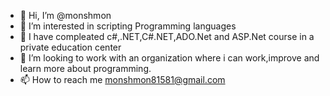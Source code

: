- 👋 Hi, I’m @monshmon
- 👀 I’m interested in scripting Programming languages 
- 🌱 I have compleated c#,.NET,C#.NET,ADO.Net and ASP.Net course in a private education center
- 💞️ I’m looking to work with an  organization where i can work,improve and learn more about programming.
- 📫 How to reach me monshmon81581@gmail.com

<!---
monshmon/monshmon is a ✨ special ✨ repository because its `README.md` (this file) appears on your GitHub profile.
You can click the Preview link to take a look at your changes.
--->
